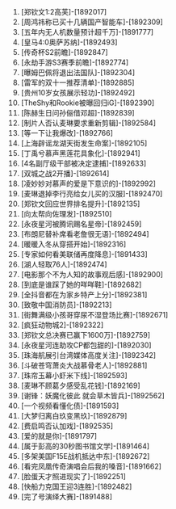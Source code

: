 
1. [郑钦文1:2高芙]-[1892017]
1. [周鸿祎称已买十几辆国产智能车]-[1892309]
1. [五年内无人机数量预计超千万]-[1891777]
1. [皇马4:0奥萨苏纳]-[1892493]
1. [传奇杯S2前瞻]-[1892847]
1. [永劫手游S3赛季前瞻]-[1892774]
1. [曝姆巴佩将退出法国队]-[1892304]
1. [雷军的双十一推荐清单]-[1892885]
1. [贵州10岁女孩展示轻功]-[1892492]
1. [TheShy和Rookie被曝回归iG]-[1892390]
1. [陈赫生日问孙俪借邓超]-[1892839]
1. [制片人否认麦琳要求重新剪辑]-[1892584]
1. [等一下让我爆改]-[1892766]
1. [上海辟谣龙湖天街发生命案]-[1892105]
1. [丁禹兮慕声黑莲花具象化]-[1892941]
1. [4名副厅级干部被决定逮捕]-[1892633]
1. [双城之战2开播]-[1892614]
1. [凌妙妙对慕声的爱是下意识的]-[1892992]
1. [麦琳退掉李行亮给女儿买的汉服]-[1892470]
1. [郑钦文回应世界排名提升]-[1892135]
1. [向太帮向佐理发]-[1892510]
1. [永夜星河被腾讯赐名星帝]-[1892459]
1. [布朗尼替补席看老詹很无语]-[1892494]
1. [暖暖入冬从穿搭开始]-[1892316]
1. [专家如何看美联储再度降息]-[1891433]
1. [湖人轻取76人]-[1892474]
1. [电影那个不为人知的故事观后感]-[1892900]
1. [到底是谁踩了她的咩咩鞋]-[1892682]
1. [全抖音都在为家乡特产上分]-[1892381]
1. [致敬中国消防员]-[1892213]
1. [街舞满级小孩哥穿尿不湿登场比赛]-[1892671]
1. [疯狂动物城2]-[1892322]
1. [郑钦文总决赛已赢下1600万]-[1892759]
1. [永夜星河连助攻CP都包甜的]-[1892030]
1. [珠海航展引台湾媒体高度关注]-[1892342]
1. [斗破苍穹萧炎大战慕骨老人]-[1892881]
1. [珠帘玉幕小虾米下线]-[1892593]
1. [麦琳不顾葛夕感受乱花钱]-[1892169]
1. [谢锋：妖魔化彼此 就会草木皆兵]-[1892562]
1. [一个视频看懂化债]-[1891593]
1. [大梦归离白玖变黑玖]-[1892879]
1. [费启鸣否认加戏]-[1892535]
1. [爱的就是你]-[1891797]
1. [属于彭高的30秒图书馆文学]-[1891464]
1. [多架美国F15E战机抵达中东]-[1892672]
1. [看完凤凰传奇演唱会后我的嗓音]-[1891662]
1. [脸蛋天才照进现实了]-[1892251]
1. [快船力克国王迎3连胜]-[1892482]
1. [完了号演绎大赛]-[1891488]